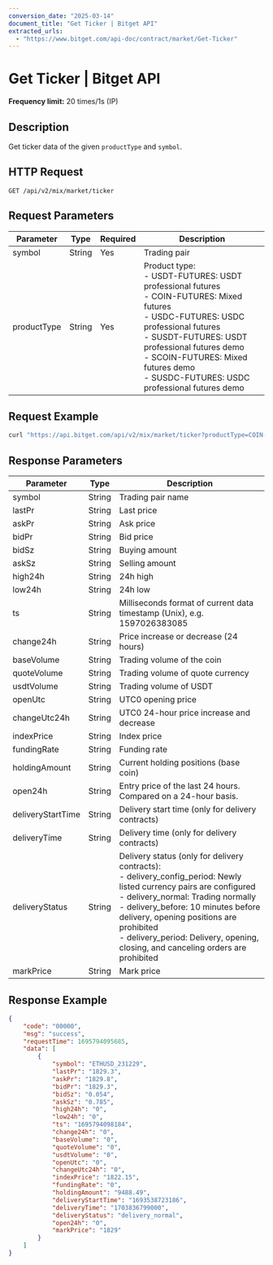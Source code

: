 ```yaml
---
conversion_date: "2025-03-14"
document_title: "Get Ticker | Bitget API"
extracted_urls:
  - "https://www.bitget.com/api-doc/contract/market/Get-Ticker"
---
```


# Get Ticker | Bitget API

**Frequency limit:** 20 times/1s (IP)

## Description
Get ticker data of the given `productType` and `symbol`.

## HTTP Request
```
GET /api/v2/mix/market/ticker
```

## Request Parameters
| Parameter    | Type   | Required | Description                                      |
|--------------|--------|----------|--------------------------------------------------|
| symbol       | String | Yes      | Trading pair                                     |
| productType  | String | Yes      | Product type:<br>- USDT-FUTURES: USDT professional futures<br>- COIN-FUTURES: Mixed futures<br>- USDC-FUTURES: USDC professional futures<br>- SUSDT-FUTURES: USDT professional futures demo<br>- SCOIN-FUTURES: Mixed futures demo<br>- SUSDC-FUTURES: USDC professional futures demo |

## Request Example
```bash
curl "https://api.bitget.com/api/v2/mix/market/ticker?productType=COIN-FUTURES&symbol=ETHUSDM24"
```

## Response Parameters
| Parameter           | Type   | Description                                                                                     |
|--------------------|--------|-------------------------------------------------------------------------------------------------|
| symbol             | String | Trading pair name                                                                               |
| lastPr             | String | Last price                                                                                      |
| askPr              | String | Ask price                                                                                       |
| bidPr              | String | Bid price                                                                                       |
| bidSz              | String | Buying amount                                                                                   |
| askSz              | String | Selling amount                                                                                  |
| high24h            | String | 24h high                                                                                        |
| low24h             | String | 24h low                                                                                         |
| ts                 | String | Milliseconds format of current data timestamp (Unix), e.g. 1597026383085                       |
| change24h          | String | Price increase or decrease (24 hours)                                                           |
| baseVolume         | String | Trading volume of the coin                                                                      |
| quoteVolume        | String | Trading volume of quote currency                                                                |
| usdtVolume         | String | Trading volume of USDT                                                                          |
| openUtc            | String | UTC0 opening price                                                                              |
| changeUtc24h       | String | UTC0 24-hour price increase and decrease                                                        |
| indexPrice         | String | Index price                                                                                     |
| fundingRate        | String | Funding rate                                                                                    |
| holdingAmount      | String | Current holding positions (base coin)                                                           |
| open24h            | String | Entry price of the last 24 hours. Compared on a 24-hour basis.                                 |
| deliveryStartTime  | String | Delivery start time (only for delivery contracts)                                               |
| deliveryTime       | String | Delivery time (only for delivery contracts)                                                     |
| deliveryStatus     | String | Delivery status (only for delivery contracts):<br>- delivery_config_period: Newly listed currency pairs are configured<br>- delivery_normal: Trading normally<br>- delivery_before: 10 minutes before delivery, opening positions are prohibited<br>- delivery_period: Delivery, opening, closing, and canceling orders are prohibited |
| markPrice          | String | Mark price                                                                                      |

## Response Example
```json
{
    "code": "00000",
    "msg": "success",
    "requestTime": 1695794095685,
    "data": [
        {
            "symbol": "ETHUSD_231229",
            "lastPr": "1829.3",
            "askPr": "1829.8",
            "bidPr": "1829.3",
            "bidSz": "0.054",
            "askSz": "0.785",
            "high24h": "0",
            "low24h": "0",
            "ts": "1695794098184",
            "change24h": "0",
            "baseVolume": "0",
            "quoteVolume": "0",
            "usdtVolume": "0",
            "openUtc": "0",
            "changeUtc24h": "0",
            "indexPrice": "1822.15",
            "fundingRate": "0",
            "holdingAmount": "9488.49",
            "deliveryStartTime": "1693538723186",
            "deliveryTime": "1703836799000",
            "deliveryStatus": "delivery_normal",
            "open24h": "0",
            "markPrice": "1829"
        }
    ]
}
```
